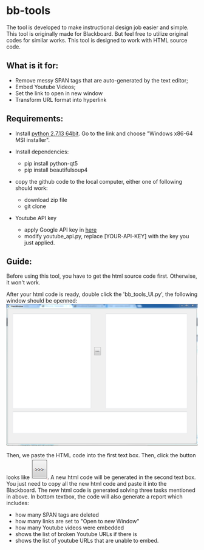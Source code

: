 # bb-tools
The tool is developed to make instructional design job easier and simple.  This tool is originally made for Blackboard. But feel free to utilize original codes for similar works. This tool is designed to work with HTML source code. 
## What is it for:
 - Remove messy SPAN tags that are auto-generated by the text editor; 
 - Embed Youtube Videos; 
 - Set the link to open in new window
 - Transform URL format into hyperlink

## Requirements:
- Install [python 2.7.13 64bit](https://www.python.org/downloads/release/python-2713/). Go to the link and choose "Windows x86-64 MSI installer".
- Install dependencies:
  * pip install python-qt5
  * pip install beautifulsoup4
- copy the github code to the local computer, either one of following should work:
  * download zip file
  * git clone
  
- Youtube API key
  * apply Google API key in [here](https://developers.google.com/youtube/v3/getting-started)
  * modify youtube_api.py, replace [YOUR-API-KEY] with the key you just applied.
## Guide:
Before using this tool, you have to get the html source code first. Otherwise, it won't work.

After your html code is ready, double click the 'bb_tools_UI.py', the following window should be openned:
![alt text](https://github.com/mdalai/bb-tools/blob/master/assets/htmlEdit.PNG "work window")

Then, we paste the HTML code into the first text box. Then, click the button looks like ![alt text](https://github.com/mdalai/bb-tools/blob/master/assets/btn.PNG "submit button"). A new html code will be generated in the second text box. You just need to copy all the new html code and paste it into the Blackboard. The new html code is generated solving three tasks mentioned in above. In bottom textbox, the code will also generate a report which includes:
  - how many SPAN tags are deleted
  - how many links are set to "Open to new Window"
  - how many Youtube videos were embedded
  - shows the list of broken Youtube URLs if there is
  - shows the list of youtube URLs that are unable to embed. 


